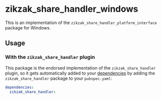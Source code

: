 # zikzak_share_handler_windows

This is an implementation of the `zikzak_share_handler_platform_interface` package for Windows.

## Usage

### With the `zikzak_share_handler` plugin

This package is the endorsed implementation of the `zikzak_share_handler` plugin, so it gets automatically added to your [dependencies](https://flutter.dev/platform-plugins/) by adding the `zikzak_share_handler` package to your `pubspec.yaml`:

```yaml
dependencies:
  zikzak_share_handler: 
```